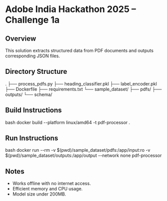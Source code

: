 # Adobe India Hackathon 2025 – Challenge 1a

## Overview
This solution extracts structured data from PDF documents and outputs corresponding JSON files.

## Directory Structure

.
├── process_pdfs.py
├── heading_classifier.pkl
├── label_encoder.pkl
├── Dockerfile
├── requirements.txt
└── sample_dataset/
    ├── pdfs/
    ├── outputs/
    └── schema/


## Build Instructions
bash
docker build --platform linux/amd64 -t pdf-processor .


## Run Instructions
bash
docker run --rm   -v $(pwd)/sample_dataset/pdfs:/app/input:ro   -v $(pwd)/sample_dataset/outputs:/app/output   --network none   pdf-processor


## Notes
- Works offline with no internet access.
- Efficient memory and CPU usage.
- Model size under 200MB.
